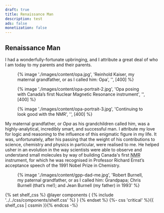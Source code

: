 ```yaml
---
draft: true
title: Renaissance Man
description: test
ads: false
monetization: false
---
```


## Renaissance Man

I had a wonderfully-fortunate upbringing, and I attribute a great deal of who I am today to my parents and their parents.

<div class=" [ grid ] [ shelf ] ">
    <figure>
        {% image './images/content/opa.jpg', 'Reinhold Kaiser, my maternal grandfather, or as I called him: Opa', '', [400] %}
    </figure>
    <figure>
        {% image './images/content/opa-portrait-2.jpg', 'Opa posing with Canada’s first Nuclear Magnetic Resonance instrument', '', [400] %}
    </figure>
    <figure>
        {% image './images/content/opa-portrait-3.jpg', 'Continuing to look good with the NMR', '', [400] %}
    </figure>
</div>

My maternal grandfather, or *Opa* as his grandchildren called him, was a highly-analytical, incredibly smart, and successful man. I attribute my love for logic and reasoning to the influence of this enigmatic figure in my life. It was, unfortunately, after his passing that the weight of his contributions to science, chemistry and physics in particular, were realised to me. He helped usher in an evolution in the way scientists were able to observe and understand small molecules by way of building Canada's first <abbr title="Nuclear Magnetic Resonance">NMR</abbr> instrument, for which he was recognised in Professor Richard Ernst’s acceptance speech of the 1991 Nobel Prize in Chemistry.

<figure>
    {% image './images/content/gpp-dad-me.jpg', 'Robert Burnell, my paternal grandfather, or as I called him: Grandpapa; Chris Burnell (that’s me!); and Jean Burnell (my father) in 1993' %}
</figure>

{% set shelf_css %}
	@layer components {
		{% include '../../css/components/shelf.css' %}
	}
{% endset %}
{%- css 'critical' %}{{ shelf_css | cssmin }}{% endcss -%}
